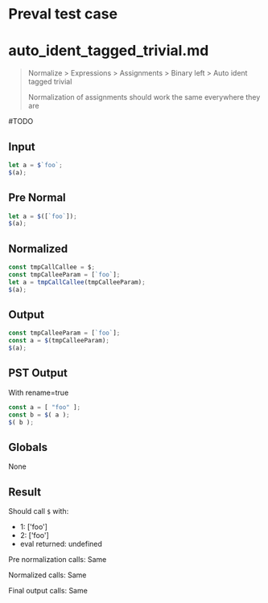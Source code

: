 # Preval test case

# auto_ident_tagged_trivial.md

> Normalize > Expressions > Assignments > Binary left > Auto ident tagged trivial
>
> Normalization of assignments should work the same everywhere they are

#TODO

## Input

`````js filename=intro
let a = $`foo`;
$(a);
`````

## Pre Normal


`````js filename=intro
let a = $([`foo`]);
$(a);
`````

## Normalized


`````js filename=intro
const tmpCallCallee = $;
const tmpCalleeParam = [`foo`];
let a = tmpCallCallee(tmpCalleeParam);
$(a);
`````

## Output


`````js filename=intro
const tmpCalleeParam = [`foo`];
const a = $(tmpCalleeParam);
$(a);
`````

## PST Output

With rename=true

`````js filename=intro
const a = [ "foo" ];
const b = $( a );
$( b );
`````

## Globals

None

## Result

Should call `$` with:
 - 1: ['foo']
 - 2: ['foo']
 - eval returned: undefined

Pre normalization calls: Same

Normalized calls: Same

Final output calls: Same
